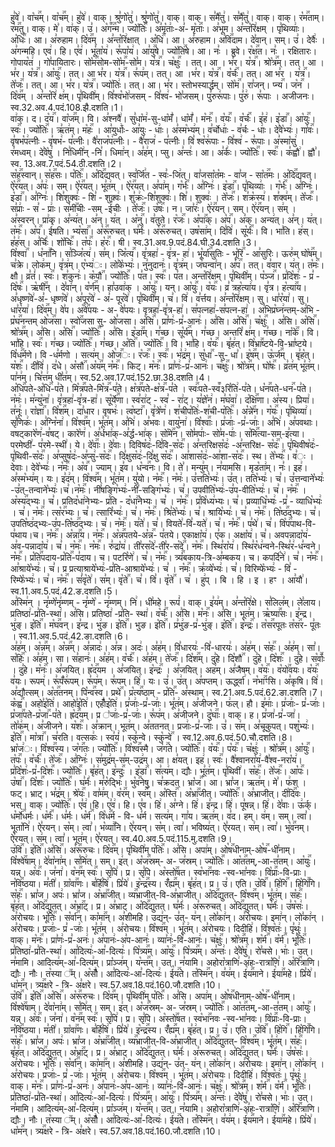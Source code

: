 

  
हु꣣वे꣢। वा꣡च꣢꣯म्। वा꣡च꣢꣯म्। हु꣣वे꣢। वाक्। श्रु꣣णो꣡तु꣢। श्रु꣣णो꣡तु꣢। वाक्। वाक्। स꣣मै꣡तु꣢। स꣣मै꣡तु꣢। वाक्। वाक्। र꣡म꣢꣯ताम्। र꣡म꣢꣯तु। वाक्। मे꣣। वा꣢क्। उ꣣। अ꣡ग꣬꣢꣯न्म।
ज्यो꣡तिः꣢꣯। अ꣣मृ꣡ताः꣢-अ꣣- मृ꣡ताः꣢꣯। अ꣣भूम। अ꣣न्त꣡रि꣢क्षम् । पृ꣣थिव्याः꣢। अ꣡धिः꣢꣯। आ। अ꣣रुहाम। दि꣡व꣢꣯म् । अ꣣न्त꣡रि꣢क्षात् । अ꣡धि꣢꣯। आ। अ꣣रुहाम। अ꣡वि꣢꣯दाम।
दे꣣वान्। सम्। उ꣣। देवैः꣢ । अ꣣गन्महि। एव꣢। हि। ए꣣व꣢। भू꣣ता꣡य꣢। रू꣣पा꣡य꣢। आ꣣यु꣢꣯षे। ज्यो꣡ति꣢꣯षे। आ। नः꣣ । ब्रुवे। र꣡क्ष꣢꣯त। नः꣣ । रक्षितारः। गोपाय꣡त꣢ । गो꣣पायितारः।
सो꣡म꣢꣯सोम-सो꣡म꣢꣯-सो꣣म। य꣡त्र꣢꣯। च꣡क्षुः꣢꣯ । तत्। आ । भ꣣र। य꣡त्र꣢꣯। श्रो꣡त्र꣢꣯म्। तत्। आ । भ꣣र। य꣡त्र꣢꣯। आ꣡युः꣢꣯। तत्। आ भ꣣र। य꣡त्र꣢꣯। रू꣣प꣢म्। तत्। आ ।भ꣣र। य꣡त्र꣢꣯।
व꣡र्चः꣢꣯। तत्। आ भ꣣र । य꣡त्र꣢꣯। ते꣡जः꣢꣯। तत्। आ। भ꣣र। य꣡त्र꣢꣯। ज्यो꣡तिः꣢। तत्। आ। भ꣣र। स्तोभस्यार्द्धम्। सो꣡म꣢꣯। रा꣣जन्। प्न्य꣢꣯। ज꣡न꣢꣯ । दि꣡व꣢꣯म् । अ꣣न्त꣡रि꣢
क्ष꣢म्। पृ꣣थिवी꣢म्। वि꣣श्व꣡भो꣢जसम् - वि꣣श्व꣢- भो꣣जसम्। पु꣣रुरू꣢पाः। पु꣣रु꣢। रू꣣पाः । अजीजनः।
स्व.32.अव.4.पदं.108.झै.दशति।1।  
वा꣢क्। द। द꣡य꣢꣯। वा꣡ज꣢꣯म्। वि। अ꣣श्नवै꣢। सु꣣धा꣡म꣢-सु-धा꣡मँ꣢। धा꣡मँ꣢। म꣡नः꣢꣯। व꣡यः꣢꣯। व꣡र्चः꣢꣯। इ꣣ह꣢। इ꣡डा꣢꣯। आ꣡युः꣢꣯। स्वः꣢꣯। ज्यो꣡तिः꣢꣯। ऋ꣣त꣢म्। म꣡हः꣢꣯ । आ꣣युर्धाः꣢-
आ꣣युः - धाः꣢। अ꣣स्म꣡भ्य꣢म्। व꣣र्चोधाः꣢ - व꣣र्चः - धाः꣢। दे꣣वे꣡भ्यः꣢। गा꣡वः꣢꣯। वृ꣣षभ꣡प꣢त्नीः - वृ꣣षभ꣢- प꣣त्नीः। वै꣣राज꣡प꣢त्नीः। - वै꣣राज꣢ - प꣣त्नीः। वि꣣
श्व꣡रू꣢पाः - वि꣣श्व꣢ - रू꣣पाः। अ꣣स्मा꣡सु꣢ । र꣣मध्वम्। दे꣣वे꣡षु꣢ । नि꣣धिमी꣢न् -नि꣣। धिमा꣢न्। अ꣣ह꣢म्। प्सु। अ꣣न्तः꣢। आ। अ꣣र्कः꣢। ज्यो꣡तिः꣢꣯। स्वः꣢꣯। क꣣ह्वौ꣢। ह्वौ꣣।
स्व. 13.अव.7.पदं.54.ठी.दशति।2।  
स꣡ह꣢꣯स्वान्। स꣡ह꣢꣯सः। प꣡तिः꣢꣯। अ꣡दि꣢꣯द्यवत्। स्व꣣र्जि꣢त - स्वः꣣-जि꣢त्। वा꣣जसा꣡त꣡मः - वा꣣ज - सा꣡त꣢꣯मः। अ꣡दि꣢꣯द्यवत्। ऐ꣡र꣢꣯यत्। अ꣣पः꣢। सम्। ऐ꣡र꣢꣯यत्।
भू꣣त꣢म् । ऐ꣡र꣢꣯यत्। अ꣣पा꣢म्। ग꣡र्भः꣢꣯। अ꣣ग्निः꣢। इ꣡डा꣢꣯। पृ꣣थिव्याः꣢ । ग꣡र्भः꣢꣯। अ꣣ग्निः꣢। इ꣡डा꣢꣯। अ꣣ग्निः꣢। शि꣣शुक्वः꣢ - शि꣣ - शुक्वः꣢। शु꣣क्रः꣢-शि꣣शुक्वः꣢।
शि꣣। शुक्वः꣢ । ते꣡जः꣢꣯। श꣣क्र꣡स्य꣢। श꣣क्व꣢म्। ते꣡जः꣢꣯। स꣣प्राः꣢ - स꣣ - प्राः꣢। स꣡मी꣢꣯चीः -सम् -ई꣣चीः । ते꣡जः꣢꣯। उ꣡षः꣢꣯। न। जा꣣रः꣢। ऐ꣢र꣢꣯यन्। सम्। ऐ꣢र꣢꣯यन्।
स꣢म् । अ꣣स्वरन्। प्रा꣢क्। अ꣣न्य꣢त्। अ꣣न्। य꣢त् । अ꣡नु꣢꣯। व꣣तुते। र꣡जः꣢꣯। अ꣡पा꣢꣯क्। अ꣡प꣢꣯। अ꣣क्। अन्य꣢त्। अ꣣न्। य꣢त्। त꣡मः꣢꣯। अ꣡प꣢꣯। ई꣣षति। भ्य꣡सा꣢꣯।
अ꣡रू꣢꣯रुचत्। घ꣣र्मः꣢। अ꣡रू꣢꣯रुचत्। उष꣡सा꣢म्। दि꣣वि꣢। सू꣡र्यः꣢꣯। वि। भा꣣ति। ह꣢स्। ह꣣ह꣢स्। अ꣣र्चिः꣢। शो꣡चिः꣢꣯। त꣡पः꣢꣯। ह꣡रः꣢꣯। षी।
स्व.31.अव.9.पदं.84.घी.34.दशति।3।  
वि꣡श्वा꣢꣯ । ध꣡ना꣢꣯नि। स꣣ञ्जि꣡त्य꣢। स꣣म्। जि꣡त्य꣢꣯। वृ꣣त्रहा꣢ - वृ꣢त्र- हा꣢। भू꣡र्या꣢꣯सुतिः - भू꣡रि꣢꣯ - आ꣣सुरिः। ऊरु꣢म्
घो꣡ष꣢꣯म्। च꣣क्रे। लोक꣢म्। वृ꣣त्र꣢म्। ए꣡भ्य꣢ः। लो꣣के꣡भ्यः꣢। नु꣣नुदानः꣢। वृ꣣त्र꣢म्। ज꣣घन्वा꣢न्। अ꣡प꣢꣯। तत्। व꣣वार। य꣢त्। त꣡मः꣢꣯। क्षौ। व्र꣣तं꣢। स्वः꣢꣯। श꣣कुनः꣢। क꣡पौ꣢꣯।
ज्यो꣡तिः꣢꣯। प꣣त। स्वः꣢꣯। प꣣त। अन्त꣡रि꣢क्षम्। पृ꣣थिवी꣢म्। प꣡ञ्ज꣢꣯। प्र꣣दि꣡शः꣢ - प्र꣣ - दि꣡षः꣢꣯। ऋ꣡षी꣢꣯न् । दे꣣वा꣢न्। व꣡र्ण꣢꣯म्। हा꣣उवा꣢क् । आ꣡युः꣢꣯। यन्। आ꣡युः꣢꣯। व꣡यः꣢꣯। व्र꣣
त्रह꣡त्या꣢य। वृ꣣त्र। ह꣡त्या꣢꣯य। अ꣣धृष्ण꣡वे꣢-अ꣣- धृष्ण꣡वे꣢। अ꣣पूर꣡वे꣢ - अ꣣- पूर꣡वे꣢। पृ꣣थिवी꣢म्। च꣣। वि꣢। व꣣र्त्तय। अ꣣न्त꣡रि꣢क्षम्। सु। धा꣣र꣡या꣢।
सु। धा꣣र꣡या꣢। दि꣡व꣢꣯म्। वे꣣प। अ꣡वे꣢꣯पयः - अ- वे꣣पयः। वृत्रहा꣢-वृ꣣त्र-हा꣢। स꣣पत्नहा꣢-स꣣पत्न-हा꣢ । अ꣣भिप्र꣡घ्न꣢न्तम्-अ꣣भि - प्र꣡घ꣢꣯नन्तम् ओ꣡ज꣢꣯सा। स्वो꣢꣯जसा सु-
ओ꣣जसा। अ꣡सि꣢꣯। प्रा꣣णः꣢-प्र꣣-आनः꣢। अ꣣सि। अ꣡सि꣢꣯। च꣡क्षुः꣢꣯ । अ꣣सि। अ꣡सि꣢꣯। श्रो꣡त्र꣢꣯म्। अ꣣सि। अ꣡सि꣢꣯। ज्यो꣡तिः꣢꣯। अ꣣सि। इ꣡डा꣢꣯म्। ग꣣च्छ। सू꣡र्य꣢꣯म्। ग꣣च्छ। अन्तरि꣡
क्ष꣢म्। ग꣣च्छ। ना꣡के꣢꣯। वि। भा꣣हि। स्वः꣢꣯। ग꣣च्छ। ज्यो꣡तिः꣢꣯। ग꣣च्छ। अ꣡ति꣢꣯। ज्यो꣡तिः꣢꣯। वि। भा꣣हि। व꣡यः꣢꣯। बृ꣣ह꣢त्। वि꣡भ्रा꣢꣯ष्टये-वि-भ्रा꣣ष्टये। वि꣡ध꣢꣯र्मणे।
वि -ध꣣र्मणो । सत्य꣢म्। ओ꣡ज꣢꣯ः। र꣡जः꣢꣯। स्वः꣢꣯। भ꣣द्र꣢म्। सु꣡धा꣢꣯ -सु- धा꣣। इ꣡ष꣢꣯म्। ऊ꣡र्ज꣢꣯म् । बृ꣣ह꣡त्। य꣡शः꣢꣯। दी꣣वि꣢। द꣣धे। अ꣡सौ꣢꣯।अ꣡य꣢꣯म् न꣡मः꣢꣯। किट्।
म꣡नः꣢꣯। प्रा꣣णः꣢-प्र꣣-आनः꣢। च꣡क्षुः꣢꣯। श्रो꣡त्र꣢꣯म्। घो꣡षः꣢꣯। व्र꣣त꣢म् भू꣣त꣢म्। पा꣣न꣢म्। चि꣣त्त꣢म् धी꣣त꣢म्।
स्व.52.अव.17.पदं.152.छा.38.दशति।4।  
अ꣡धि꣢꣯पते-अ꣡धि꣢꣯-प꣣ते। मि꣡त्र꣢꣯पते-मि꣡त्र꣢꣯-प꣣ते। क्ष꣡त्र꣢꣯पते-क्ष꣡त्र꣢꣯-प꣣ते । स्वः꣢꣯पते-स्व꣬३रि꣡ति꣢-प꣣ते। ध꣡न꣢꣯पते-धन꣢꣯-प꣣ते। न꣡मः꣢। म꣣न्यु꣡ना꣢। वृ꣣त्रहा꣢-वृ꣣त्र-हा꣢। सू꣡र्ये꣢꣯णा।
स्व꣣रा꣢ट् - स्व꣣ - रा꣢ट्। य꣣ज्ञे꣡न꣢। म꣣घ꣡वा꣢। द꣡क्षि꣢꣯णा। अ꣣स्य। प्रिया꣢। त꣣नूः꣢। रा꣡ज्ञा꣢꣯। वि꣡श꣢꣯म्। दा꣣धार। वृषभः꣢। त्व꣡ष्टा꣢꣯। वृ꣣त्रे꣡ण꣢। श꣣चीप꣡तिः꣢-श꣣ची-प꣡तिः꣢꣯। अ꣡न्ने꣢꣯न।
ग꣡यः꣢꣯। पृ꣣थिव्या꣢। सृ꣣णिकः꣢। अ꣣ग्नि꣡ना꣢। वि꣡श्व꣢꣯म्। भू꣣त꣢म्। अ꣣भि꣢। अ꣣भवः। वायु꣡ना꣢। वि꣡श्वाः꣢꣯। प्र꣣जाः꣢ -प्र꣣-जाः꣢। अ꣣भि꣢। अ꣣पवथाः। वषट्कारे꣡ण꣢-व꣣षट्। कारे꣡ण꣢।
अ꣣र्धभा꣢क्-अ꣣र्द्ध-भा꣢क्। सो꣡मे꣢꣯न। सो꣣मपाः꣢- सो꣣म-पाः꣢। स꣡मि꣢꣯त्या-सम्-इ꣣त्या। परमेष्ठी꣢- प꣣रमे-स्थी꣢। ये। दे꣡वाः꣢꣯। दे꣣वाः। दिविष꣡दः꣢-दि꣣वि-स꣡दः꣢꣯।
अ꣣न्तरिक्षस꣡दः꣢ -अ꣣न्तरिक्ष- स꣡दः꣢꣯। पृ꣣थिवीष꣡दः꣢-पृ꣣थिवी-स꣡दः꣢꣯। अ꣣प्सुष꣡दः꣢-अ꣣प्सु꣢-स꣡दः꣢꣯। दि꣣क्षुस꣡दः꣢-दि꣣क्षु स꣡दः꣢꣯। आ꣣शास꣡दः꣢-आ꣣शा-स꣡दः꣢꣯। स्थ। ते꣡भ्यः꣢꣯। व꣣ः । देवाः।
देवे꣡भ्यः꣢। न꣡मः꣢꣯। अ꣡व꣢꣯। ज्याम्। इ꣣व। ध꣡न्व꣢꣯नः। वि। ते꣣। मन्यु꣢म्। न꣣यामसि। मृड꣡ता꣢म्। नः꣣। इह꣢। अ꣣स्म꣡भ्य꣢म्। यः। इ꣣द꣢म्। वि꣡श्व꣢꣯म्। भू꣣त꣢म। यु꣣यो। न꣡मः꣢꣯। न꣡मः꣢।
उ꣣त्तति꣡भ्यः꣢। उ꣣त्। तति꣡भ्यः꣢। च꣣। उ꣣त्तन्वाने꣡भ्यः꣢ -उ꣣त्-तन्वाने꣡भ्यः꣢।च꣣।न꣡मः꣢꣯। नी꣣षङ्गि꣡भ्यः꣢-नी꣣-सङ्गि꣡भ्यः꣢। च꣣। उपवीति꣡भ्यः꣢-उ꣣प-वीति꣡भ्यः꣢। च꣣। न꣡मः꣢꣯ । अ꣡स्य꣢꣯द्भ्यः। च꣣।
प्रतिद꣡धा꣢नेभ्यः- प्र꣣ति - द꣡धा꣢꣯नेभ्यः। च꣣ । न꣡मः꣢꣯। प्र꣣वि꣡ध्य꣢भ्यः। च꣣। प्रव्याधि꣡भ्यः꣢ -प्र꣣ - व्याधि꣡भ्यः꣢ । च꣣। न꣡मः꣢꣯। त्स꣡र꣢꣯भ्यः। च꣣। त्सारि꣡भ्यः꣢। च꣣। न꣡मः꣢꣯। श्रि꣣ते꣡भ्यः꣢। च꣣।
श्रायि꣡भ्यः꣢। च꣣। न꣡मः꣢꣯। ति꣡ष्ठ꣢꣯द्भ्यः। च꣣। उपति꣡ष्ठ꣢द्भ्यः-उ꣣प-ति꣡ष्ठ꣢꣯द्भ्यः। च꣣। न꣡मः꣢꣯। य꣣ते꣢। च꣣। वियते꣢-वि꣣-यते꣢। च꣣। न꣡मः꣢꣯। प꣣थे꣢। च꣣। वि꣡प꣢꣯पाथ-वि-प꣣थाय।च। न꣡मः꣢꣯। अ꣡न्ना꣢꣯य।
न꣡मः꣢꣯। अ꣡न्न꣢꣯पतये-अ꣡न्न꣢꣯- प꣣तये। एकाक्षा꣡य꣢। ए꣣क। अक्षा꣡य꣢। च꣣। अवपन्नादा꣡य꣢-अ꣣व-पन्नादा꣡य꣢। च꣣। न꣡मः꣢꣯। न꣡मः꣢꣯। रु꣣द्रा꣡य꣢। ती꣣रस꣡दे꣢-ती꣣र-स꣡दे꣢꣯। न꣡मः꣢꣯। स्थि꣣रा꣡य꣢।
स्थि꣣र꣡ध꣢न्वने-स्थि꣣र꣢-ध꣣न्वने। न꣡मः꣢꣯। प्र꣡ति꣢꣯पदाय-प्र꣡ति꣢꣯-प꣣दाय। च। पटरि꣡णे꣢। च꣣। न꣡मः꣢꣯। त्र्यं꣢꣯बकाय-त्रि-अ꣣म्बकय। च। कपर्दि꣡ने꣢। च꣣। न꣡मः꣢꣯। आ꣣श्राये꣡भ्यः꣢। च꣣। प्र
प्रत्याश्राये꣡भ्यः꣢-प्र꣣ति-आश्राये꣡भ्यः꣢। च꣣ । न꣡मः꣢꣯। क्र꣣व्ये꣡भ्यः꣢। च꣣। विरिम्फे꣡भ्यः꣢ - वि꣣ - रिम्फे꣡भ्यः꣢। च꣣। न꣡मः꣢꣯। सं꣣वृ꣡ते꣢। स꣣म्। वृ꣡ते꣢꣯। च꣣।
वि꣣। वृ꣡ते꣢꣯ । च꣣ । हु꣢प् । बि । हि । इ । हꣳ । आ꣣यौ꣢।
स्व.11.अव.5.पदं.42.ङ.दशति।5।  
अ꣣स्मि꣢न् । नृ꣣म्णे꣡नृ꣢म्णम् - नृ꣣म्णे꣡ - नृ꣢म्णम्। नि꣢। धी꣣महे। रूपं꣢। वाक्। इ꣣य꣢म्। अ꣣न्त꣡रि꣢क्षे। स꣣लिल꣢म्। ले꣣लाय। प्रतिष्ठा꣢-प्र꣣ति-स्था꣢। अ꣣सि। प्रतिष्ठा꣢ -प्र꣣ति- स्था꣢।
व꣡र्चः꣢꣯। अ꣣सि। म꣡नः꣢꣯। अ꣣सि। भूत꣢म्। ऋ꣡ष्या꣢꣯सः। इ꣣न्द्र। भु꣢ङ्। इ꣡ति꣢꣯। म꣡घ꣢꣯वन्। इ꣣न्द्र। भु꣢ङ। इ꣡ति꣢꣯। भुङ। इ꣡ति꣢꣯। प्र꣣भु꣢ङ-प्र꣣-भु꣢ङ्। इ꣡ति꣢꣯। इ꣡न्द्रः꣢꣯। त꣡स꣢꣯रपूतः त꣡स꣢꣯र- पू꣣तः ।
स्व.11.अव.5.पदं.42.ङा.दशति।6।  
अ꣣ह꣢म्। अ꣡न्न꣢꣯म्। अ꣡न्न꣢꣯म्। अ꣣न्नादः꣢। अ꣣न्न। अदः꣢। अ꣣ह꣢म्। वि꣣धारयः꣢ -वि꣣-धारयः꣢। अ꣣ह꣢म्। स꣡हः꣢꣯। अ꣣ह꣢म्। सा꣣। स꣡हिः꣢꣯। अ꣣ह꣢म्। सा।
स꣣हानः꣢। अ꣣ह꣢म्। व꣡र्चः꣢꣯। अ꣣ह꣢म्। ते꣡जः꣢꣯। दि꣡श꣢꣯म्। दु꣣हे। दि꣡शौ꣢꣯ । दु꣣हे। दि꣡शः꣢꣯ । दु꣣हे। स꣡र्वाः꣢꣯ । दु꣣हे। म꣡नः꣢꣯। अ꣣जयित्। ह्र꣡द꣢꣯यम । अ꣣जयित्।
इ꣡न्द्रः꣢꣯ । अ꣣जयित्। अह꣢म्। अ꣣जैषम्। व꣡यः꣢꣯। व꣡यो꣢꣯वयः। व꣡यः꣢꣯ व꣣यः। रूपम्꣢। रू꣣पँ꣡रू꣢पम्। रू꣣प꣢म्। रू꣣पम्। हि꣢। यः। उ꣣। उ꣢त्। अ꣣पप्तम्।
ऊर्द्ध्वा꣢। न꣡भा꣢꣯ꣳसि। अ꣣कृषि। वि꣢। अ꣣द्यौत्सम्। अ꣡त꣢꣯तनम्। पि꣡न्व꣢꣯स्व। प्रथे꣢꣯। प्र꣡त्य꣢꣯ष्ठाम् - प्र꣡ति꣢꣯- अ꣣स्थाम्।
स्व.21.अव.5.पदं.62.ङा.दशति।7।  
क꣡ह्व꣢꣯। अहो꣣इ꣡ति꣢। आहो꣣इ꣡ति꣢। एहोँ꣣इ꣡ति꣢। प्र꣣जाः꣢-प्र꣣-जाः꣢। भू꣣त꣢म्। अ꣣जीजने। फ꣢ल्। हौ। इ꣣माः꣢। प्र꣣जाः꣢- प्र꣣-जाः꣢। प्र꣡जा꣢꣯पते-प्र꣡जा꣢꣯-प꣣ते। ह्र꣡द꣢꣯यम्। प्र
꣣जाः꣢-प्र꣣-जाः꣢। रू꣣प꣢म्। अ꣣जीजने। दु꣡घाः꣢꣯। वाक्। ह। प्र꣣जा꣢-प्र꣣-जा꣢। तो꣣क꣢म्। अ꣣जीजने। य꣡शः꣢꣯। अ꣣क्रान्। भूत꣢म्। अ꣣ततनत्। प्रजाः꣢-प्र꣣-जाः꣢। उ꣣। स꣢म्।
अ꣣चूकुपत्। पशु꣡भ्यः꣢। इ꣡ति꣢꣯। मा꣡त्रा꣢꣯। च꣣रति। वत्सकः꣢। स्व꣣यं꣢। स्कु꣣न्वे। स्कु꣡न्वे꣢꣯ ।
स्व.12.अव.6.पदं.50.चौ.दशति।8।  
भ्रा꣡ज꣢ः। वि꣡श्व꣢꣯स्य। ज꣡ग꣢꣯तः। ज्यो꣡तिः꣢꣯। वि꣡श्व꣢꣯स्मै। ज꣡ग꣢꣯ते। ज्यो꣡तिः꣢꣯। व꣡यः꣢꣯। प꣡यः꣢꣯। च꣡क्षुः꣢ । श्रो꣡त्र꣢꣯म्। आ꣡युः꣢꣯। त꣡पः꣢꣯। व꣡र्चः꣢꣯। ते꣡जः꣢꣯। अ꣣ग्निः꣢। स꣣मुद्र꣢म्-स꣣म्-उद्र꣢म्। आ। क्ष꣣यत्। इह꣢। स्वः꣢꣯। वै꣣श्वानरा꣡य꣢-वै꣣श्व-नरा꣡य꣢। प्र꣣दि꣡शः꣢-प्र꣣-दि꣡शः꣢꣯।
ज्यो꣡तिः꣢꣯। बृ꣣ह꣢त्। इ꣡न्दुः꣢꣯ । इ꣡डा꣢꣯। स꣣त्य꣢म्। द्यौः। भू꣣त꣢म्। पृ꣣थिवी꣢। स꣡हः꣢꣯। ते꣡जः꣢꣯। आ꣡पः꣢꣯। उ꣡षा꣢꣯। दि꣡शः꣢꣯। ज्यो꣡तिः꣢꣯। घ꣣र्मः꣢। म꣣रु꣡द्भिः꣢। भु꣡व꣢꣯नेषु। च꣣क्रदत्।
भ्रा꣡ज꣢꣯। आ। भ्रा꣣ज। ऋत꣢म्। मे꣣। फ꣢श् । फट्। भ्राट्। भ꣣द्र꣢म्। श्रे꣡यः꣢꣯। वा꣣म꣢म्। व꣡र꣢꣯म्। स्व꣢꣯म्। अ꣡स्ति꣢꣯। अ꣡भ्रा꣢꣯जीत्। ज्यो꣡तिः꣢꣯। अ꣣भ्राजीत्। दी꣡दि꣢꣯वः। भस्।
वाक्। ज्यो꣡तिः꣢꣯। ए꣣व꣢।हि। ए꣣व꣢। हि। ए꣣व। हि꣢। अ꣣ग्ने। हि꣢। इ꣣न्द्र। हि꣢। पू꣣षन्न्। हि꣢। दे꣣वाः। ऊ꣢र्क्। ध꣡र्मो꣢꣯धर्मः। ध꣡र्मः꣢꣯। ध꣣र्मः। ध꣡र्म꣢꣯। वि꣡ध꣢꣯र्म - वि- ध꣣र्म।
सत्य꣢म्। गा꣣य। ऋत꣢म्। व꣣द। हम्। व꣢म्। सम्। त्वा꣣। भूता꣡नि꣢। ऐ꣣रयन्। स꣡म्। त्वा꣣। भ꣡व्या꣢꣯नि। ऐ꣣रयन्। स꣡म्। त्वा꣣। भविष्य꣢त्। ऐ꣣रयत्। स꣢म्। त्वा꣣। भु꣡व꣢꣯नम्। ऐ꣣रयत्। स꣢म्। त्वा꣣। भूत꣢म्। ऐ꣣रयत्।
स्व.40.अव.5.पदं.115.मु.दशति।9।  
उ꣡वि꣢꣯। इ꣡ति꣢꣯।अ꣡सि꣢꣯। अ꣡रू꣢꣯रुचः। दि꣡व꣢꣯म्। पृ꣣थिवी꣢म् प꣡तिः꣢꣯। अ꣣सि। अपा꣢म्। ओ꣡ष꣢꣯धीनाम्-ओ꣡ष꣢꣯-धी꣣नाम्। वि꣡श्वे꣢꣯षाम्। दे꣣वा꣡ना꣢म्। स꣣मि꣢त्। सम्। इ꣢त्।
अ꣡ज꣢꣯स्रम्- अ- ज꣣स्रम्। ज्यो꣡तिः꣢꣯। आ꣡त꣢꣯तम्,-आ-त꣣तम्। आ꣡युः꣢꣯। यन्न्। अ꣡वः꣢꣯। ज꣣ना꣢। व꣡न꣢꣯म् स्वः꣢꣯। सृ꣣पि꣢। प्र। सृ꣣पि। अ꣡स्तो꣢꣯षत। स्व꣡भा꣢꣯नवः -स्व-भा꣣नवः।
वि꣡प्राः꣢꣯-वि-प्राः। न꣡वि꣢꣯ष्ठया। म꣣ती꣢। ग्रा꣡वा꣢꣯णः। ब꣣र्हि꣡षि꣢। प्रि꣣ये꣢। इ꣡न्द्र꣢꣯स्य। रँ꣡ह्य꣢꣯म्। बृ꣣ह꣢त्। प्र। उ꣣। एति। उ꣡वि꣢꣯। हि꣡गि꣢꣯। हि꣡गि꣢꣯गि। स꣡हः꣢꣯। भ्रा꣣ज। अपः꣢। भ्रा꣣ज।
अ꣡भ्रा꣢꣯जीत्। व्य꣢꣯भ्राजीत्-वि-अ꣣भ्राजीत्। अ꣡दि꣢꣯द्युतत्- वि꣡श्व꣢꣯म्। भू꣣त꣢म्। स꣡हः꣢꣯। बृ꣣ह꣢त्। अ꣡दि꣢꣯द्युतत्। अ꣡भ्रा꣢꣯ट्। प्र। अ꣣भ्राट्। अ꣡दि꣢꣯द्युतत्। घ꣣र्मः꣢। अ꣣रूरुचत्।
अ꣡दि꣢꣯द्युतत्। घ꣣र्मः꣢। उ꣣ष꣡सः꣢। अ꣣रोचयः। भू꣡तिः꣢꣯। स꣡र्वा꣢꣯न्। का꣡मा꣢꣯न्। अ꣣शीमहि। उद्य꣢न्- उ꣣त्- य꣢न्। लो꣣का꣢न्। अ꣣रोचयः। इमा꣢न्। लो꣣का꣢न् । अ꣣रोचयः।
प्रजाः꣢- प्र꣣ -जाः꣢। भू꣣त꣢म् । अ꣣रोचयः। वि꣡श्व꣢꣯म् । भू꣣त꣢म्। अ꣣रोचयः। दिदीहि꣢। वि꣣श्व꣡तः꣢। पृ꣣थुः꣢। वाक्। म꣡नः꣢꣯। प्रा꣣णः꣢-प्र꣣-अनः꣢। अ꣣पानः꣢-अ꣣प-आनः꣢।
व्या꣣नः꣢-वि꣣-आनः꣢। च꣡क्षुः꣢꣯। श्रो꣡त्र꣢꣯म्। श꣡र्म꣢꣯। व꣡र्म꣢꣯। भू꣡तिः꣢꣯। प्र꣣तिष्ठा꣢-प्र꣣ति-स्था꣢। आ꣣दित्यः꣢-आ꣣-दित्यः꣢। पि꣡त्र्य꣢꣯म्। आ꣡युः꣢꣯। पि꣡त्र्य꣢꣯म्। अ꣣न्तः꣢। दे꣣वे꣡षु꣢। रो꣣चसे। भाः꣢।
उत्। न꣣मामि। आदित्य꣢म्-आ꣣-दित्य꣢म्। प्रा꣡ञ्ज꣢म्। य꣡न्त꣢꣯म्। उत्। न꣣यामि। अहोरा꣡त्राणि꣢-अ꣣हः-रात्रा꣡णि꣢। अ꣡रि꣢꣯त्राणि। द्यौः। नौः। त꣡स्या ꣢꣯म्। अ꣡सौँ꣢। आ꣣दित्यः꣢-आ꣣-दित्यः꣢।
ई꣡य꣢꣯ते। त꣡स्मि꣢꣯न्। व꣣य꣢म्। ई꣡य꣢꣯माने। ई꣡या꣢꣯महे। प्रि꣣ये꣢। धा꣡म꣢꣯न्। त्र्य꣢꣯क्षरे - त्रि- अ꣣क्षरे।
स्व.57.अव.18.पदं.160.जौ.दशति।10।  
उ꣡वि꣢꣯। इ꣡ति꣢꣯।अ꣡सि꣢꣯। अ꣡रू꣢꣯रुचः। दि꣡व꣢꣯म्। पृ꣣थिवी꣢म् प꣡तिः꣢꣯। अ꣣सि। अपा꣢म्। ओ꣡ष꣢꣯धीनाम्-ओ꣡ष꣢꣯-धी꣣नाम्। वि꣡श्वे꣢꣯षाम्। दे꣣वा꣡ना꣢म्। स꣣मि꣢त्। सम्। इ꣢त्।
अ꣡ज꣢꣯स्रम्- अ- ज꣣स्रम्। ज्यो꣡तिः꣢꣯। आ꣡त꣢꣯तम्,-आ-त꣣तम्। आ꣡युः꣢꣯। यन्न्। अ꣡वः꣢꣯। ज꣣ना꣢। व꣡न꣢꣯म् स्वः꣢꣯। सृ꣣पि꣢। प्र। सृ꣣पि। अ꣡स्तो꣢꣯षत। स्व꣡भा꣢꣯नवः -स्व-भा꣣नवः।
वि꣡प्राः꣢꣯-वि-प्राः। न꣡वि꣢꣯ष्ठया। म꣣ती꣢। ग्रा꣡वा꣢꣯णः। ब꣣र्हि꣡षि꣢। प्रि꣣ये꣢। इ꣡न्द्र꣢꣯स्य। रँ꣡ह्य꣢꣯म्। बृ꣣ह꣢त्। प्र। उ꣣। एति। उ꣡वि꣢꣯। हि꣡गि꣢꣯। हि꣡गि꣢꣯गि। स꣡हः꣢꣯। भ्रा꣣ज। अपः꣢। भ्रा꣣ज।
अ꣡भ्रा꣢꣯जीत्। व्य꣢꣯भ्राजीत्-वि-अ꣣भ्राजीत्। अ꣡दि꣢꣯द्युतत्- वि꣡श्व꣢꣯म्। भू꣣त꣢म्। स꣡हः꣢꣯। बृ꣣ह꣢त्। अ꣡दि꣢꣯द्युतत्। अ꣡भ्रा꣢꣯ट्। प्र। अ꣣भ्राट्। अ꣡दि꣢꣯द्युतत्। घ꣣र्मः꣢। अ꣣रूरुचत्।
अ꣡दि꣢꣯द्युतत्। घ꣣र्मः꣢। उ꣣ष꣡सः꣢। अ꣣रोचयः। भू꣡तिः꣢꣯। स꣡र्वा꣢꣯न्। का꣡मा꣢꣯न्। अ꣣शीमहि। उद्य꣢न्- उ꣣त्- य꣢न्। लो꣣का꣢न्। अ꣣रोचयः। इमा꣢न्। लो꣣का꣢न् । अ꣣रोचयः।
प्रजाः꣢- प्र꣣ -जाः꣢। भू꣣त꣢म् । अ꣣रोचयः। वि꣡श्व꣢꣯म् । भू꣣त꣢म्। अ꣣रोचयः। दिदीहि꣢। वि꣣श्व꣡तः꣢। पृ꣣थुः꣢। वाक्। म꣡नः꣢꣯। प्रा꣣णः꣢-प्र꣣-अनः꣢। अ꣣पानः꣢-अ꣣प-आनः꣢।
व्या꣣नः꣢-वि꣣-आनः꣢। च꣡क्षुः꣢꣯। श्रो꣡त्र꣢꣯म्। श꣡र्म꣢꣯। व꣡र्म꣢꣯। भू꣡तिः꣢꣯। प्र꣣तिष्ठा꣢-प्र꣣ति-स्था꣢। आ꣣दित्यः꣢-आ꣣-दित्यः꣢। पि꣡त्र्य꣢꣯म्। आ꣡युः꣢꣯। पि꣡त्र्य꣢꣯म्। अ꣣न्तः꣢। दे꣣वे꣡षु꣢। रो꣣चसे। भाः꣢।
उत्। न꣣मामि। आदित्य꣢म्-आ꣣-दित्य꣢म्। प्रा꣡ञ्ज꣢म्। य꣡न्त꣢꣯म्। उत्। न꣣यामि। अहोरा꣡त्राणि꣢-अ꣣हः-रात्रा꣡णि꣢। अ꣡रि꣢꣯त्राणि। द्यौः। नौः। त꣡स्या ꣢꣯म्। अ꣡सौँ꣢। आ꣣दित्यः꣢-आ꣣-दित्यः꣢।
ई꣡य꣢꣯ते। त꣡स्मि꣢꣯न्। व꣣य꣢म्। ई꣡य꣢꣯माने। ई꣡या꣢꣯महे। प्रि꣣ये꣢। धा꣡म꣢꣯न्। त्र्य꣢꣯क्षरे - त्रि- अ꣣क्षरे।
स्व.57.अव.18.पदं.160.जौ.दशति।10।  
